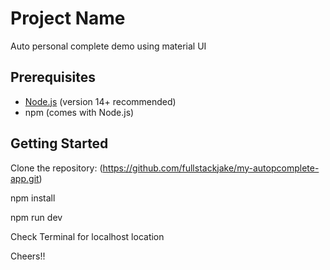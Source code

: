# Project Name

Auto personal complete demo using material UI

## Prerequisites

- [Node.js](https://nodejs.org/) (version 14+ recommended)
- npm (comes with Node.js)

## Getting Started

Clone the repository: (https://github.com/fullstackjake/my-autopcomplete-app.git)

npm install

npm run dev

Check Terminal for localhost location

Cheers!!